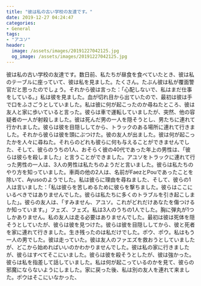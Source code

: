 ```yaml
---
title: "彼は私の古い学校の友達です。"
date: 2019-12-27 04:24:47
categories:
- General
tags:
- "アユソ"
header:
  image: /assets/images/20191227042125.jpg
  og_image: /assets/images/20191227042125.jpg
---
```


彼は私の古い学校の友達です。数日前、私たちが昼食を食べていたとき、彼は私のテーブルに座っていて、彼は私を見ました。たくさん。たぶん彼は私が覆面警官だと思ったのでしょう。それから彼は言った：「心配しないで、私はまだ仕事をしている。」私は彼を見ました。血が切れ目から出ていたので、最初は彼は手で口をふさごうとしていました。私は彼に何が起こったのか尋ねたところ、彼は友人と家に歩いていると言った。彼らは車で運転していましたが、突然、他の容疑者の一人が射殺しました。彼は死んだ男の一人を隠そうとし、男たちに連れて行かれました。彼らは彼を目隠ししてから、トラックのある場所に連れて行きました。それから彼らは彼を頭にぶつけた。彼の友人が出ました。彼は何が起こったかを人々に尋ねた。それらのどれも彼らに何も与えることができませんでした、そして、彼らのうちの1人、おそらく彼の40代であった年上の男性は、「彼らは彼らを殺しました」と言うことができました。アユソをトラックに連れて行った男性の一人は、3人の男性は私たちのようだと言いました。彼らは私たちのやり方を知っていました。車両の他の2人は、名前がFaezとPouであったことを除いて、Ayusoのようでした。私は彼らに理由を尋ねました、そして、彼らの1人は言いました：「私は彼らを苦しめるために彼らを撃ちました。彼らはここにいるべきではありませんでした。彼らは私たちに多くのトラブルを引き起こしました」。彼らの友人は、「すみません、アユソ。これがどれだけあなたを傷つけるか知っています。」フェズ、フェズ。私は3人のうちの1人でした。胸に弾丸が1つしかありません。私の友人は走る必要はありませんでした。最初は彼は死体を隠そうとしていたが、彼らは彼を見つけた。彼らは彼を目隠ししてから、彼と死者を家に連れて行きました。生き残ったのは私だけでした。ポウ、ポウ。私はもう一人の男でした。彼は走っていた。彼は友人のファエズを救おうとしていましたが、どこから始めればいいのかわかりませんでした。彼は私の家に行きましたが、彼らはすべてそこにいました。彼らは彼を殺そうとしたが、彼は強かった。彼らは私を指差して話していました。私は何が起こっているのかを見て、彼らの邪魔にならないようにしました。家に戻った後、私は別の友人を連れて来ました。ポウはそこにいなかった、
